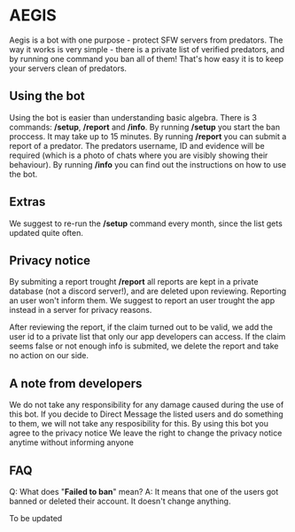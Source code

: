 # AEGIS 

Aegis is a bot with one purpose - protect SFW servers from predators. The way it works is very simple - there is a private list of verified predators, and by running one command you ban all of them! That's how easy it is to keep your servers clean of predators.

## Using the bot

Using the bot is easier than understanding basic algebra. There is 3 commands: **/setup**, **/report** and **/info**.
By running **/setup** you start the ban proccess. It may take up to 15 minutes.
By running **/report** you can submit a report of a predator. The predators username, ID and evidence will be required (which is a photo of chats where you are visibly showing their behaviour).
By running **/info** you can find out the instructions on how to use the bot.

## Extras

We suggest to re-run the **/setup** command every month, since the list gets updated quite often.

## Privacy notice

By submiting a report trought **/report** all reports are kept in a private database (not a discord server!), and are deleted upon reviewing. Reporting an user won't inform them. We suggest to report an user trought the app instead in a server for privacy reasons.

After reviewing the report, if the claim turned out to be valid, we add the user id to a private list that only our app developers can access. If the claim seems false or not enough info is submited, we delete the report and take no action on our side.

## A note from developers

We do not take any responsibility for any damage caused during the use of this bot.
If you decide to Direct Message the listed users and do something to them, we will not take any resposibility for this.
By using this bot you agree to the privacy notice
We leave the right to change the privacy notice anytime without informing anyone

## FAQ

Q: What does "**Failed to ban**" mean?
A: It means that one of the users got banned or deleted their account. It doesn't change anything.

To be updated

